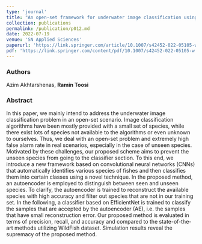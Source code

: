 ```yaml
---
type: 'journal'
title: "An open-set framework for underwater image classification using autoencoders"
collection: publications
permalink: /publication/p012.md
date: 2022-07-19
venue: 'SN Applied Sciences'
paperurl: 'https://link.springer.com/article/10.1007/s42452-022-05105-w'
pdf: 'https://link.springer.com/content/pdf/10.1007/s42452-022-05105-w.pdf'
---
```


<h3> Authors </h3>
Azim Akhtarshenas, <b>Ramin Toosi</b>

<h3> Abstract </h3>
In this paper, we mainly intend to address the underwater image classification problem in an open-set scenario. Image classification algorithms have been mostly provided with a small set of species, while there exist lots of species not available to the algorithms or even unknown to ourselves. Thus, we deal with an open-set problem and extremely high false alarm rate in real scenarios, especially in the case of unseen species. Motivated by these challenges, our proposed scheme aims to prevent the unseen species from going to the classifier section. To this end, we introduce a new framework based on convolutional neural networks (CNNs) that automatically identifies various species of fishes and then classifies them into certain classes using a novel technique. In the proposed method, an autoencoder is employed to distinguish between seen and unseen species. To clarify, the autoencoder is trained to reconstruct the available species with high accuracy and filter out species that are not in our training set. In the following, a classifier based on EfficientNet is trained to classify the samples that are accepted by the autoencoder (AE), i.e. the samples that have small reconstruction error. Our proposed method is evaluated in terms of precision, recall, and accuracy and compared to the state-of-the-art methods utilizing WildFish dataset. Simulation results reveal the supremacy of the proposed method.